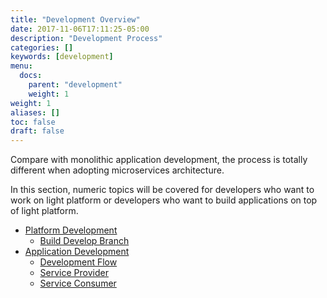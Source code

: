 ```yaml
---
title: "Development Overview"
date: 2017-11-06T17:11:25-05:00
description: "Development Process"
categories: []
keywords: [development]
menu:
  docs:
    parent: "development"
    weight: 1
weight: 1
aliases: []
toc: false
draft: false
---
```


Compare with monolithic application development, the process is totally different when
adopting microservices architecture. 

In this section, numeric topics will be covered for developers who want to work on light
platform or developers who want to build applications on top of light platform. 

 
- [Platform Development](/development/platform/)
  * [Build Develop Branch](/development/develop-build/)
- [Application Development](/development/application/)
  * [Development Flow](/development/flow/)
  * [Service Provider](/development/service-provider/)
  * [Service Consumer](/development/service-consumer/)

